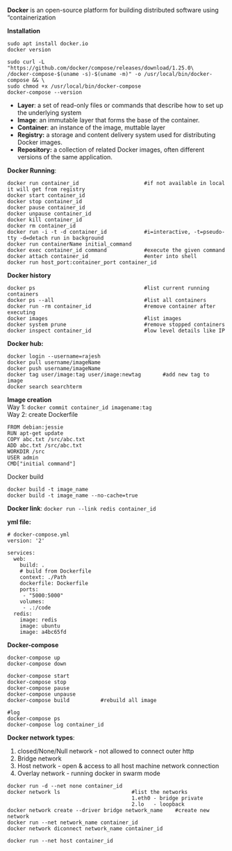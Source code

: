 **Docker** is an open-source platform for building distributed software using “containerization

**Installation**
```
sudo apt install docker.io
docker version

sudo curl -L "https://github.com/docker/compose/releases/download/1.25.0\
/docker-compose-$(uname -s)-$(uname -m)" -o /usr/local/bin/docker-compose && \
sudo chmod +x /usr/local/bin/docker-compose
docker-compose --version
```
- **Layer**: a set of read-only files or commands that describe how to set up the underlying system
- **Image**: an immutable layer that forms the base of the container.
- **Container**: an instance of the image, muttable layer
- **Registry:** a storage and content delivery system used for distributing Docker images.
- **Repository:** a collection of related Docker images, often different versions of the same application.

**Docker Running**:
```
docker run container_id                     #if not available in local it will get from registry 
docker start container_id
docker stop container_id
docker pause container_id
docker unpause container_id
docker kill container_id
docker rm container_id
docker run -i -t -d container_id            #i=interactive, -t=pseudo-tty -d=detach run in background
docker run containerName initial_command
docker exec container_id command            #execute the given command
docker attach container_id                  #enter into shell
docker run host_port:container_port container_id
```
**Docker history**
```
docker ps                                   #list current running containers
docker ps --all                             #list all containers
docker run -rm container_id                 #remove container after executing
docker images                               #list images
docker system prune                         #remove stopped containers
docker inspect container_id                 #low level details like IP
```

**Docker hub:**
```
docker login --username=rajesh
docker pull username/imageName
docker push username/imageName
docker tag user/image:tag user/image:newtag       #add new tag to image
docker search searchterm
```

**Image creation**\
Way 1: ```docker commit container_id imagename:tag```\
Way 2: create Dockerfile
```
FROM debian:jessie
RUN apt-get update
COPY abc.txt /src/abc.txt
ADD abc.txt /src/abc.txt
WORKDIR /src
USER admin
CMD["initial command"]
```
Docker build
```
docker build -t image_name
docker build -t image_name --no-cache=true
```
**Docker link**: ```docker run --link redis container_id```

**yml file:**
```
# docker-compose.yml
version: '2'

services:
  web:
    build: .
    # build from Dockerfile
    context: ./Path
    dockerfile: Dockerfile
    ports:
     - "5000:5000"
    volumes:
     - .:/code
  redis:
    image: redis
    image: ubuntu
    image: a4bc65fd
```
**Docker-compose**
```
docker-compose up
docker-compose down

docker-compose start
docker-compose stop
docker-compose pause
docker-compose unpause
docker-compose build          #rebuild all image

#log
docker-compose ps
docker-compose log container_id
```

**Docker network types**:
1. closed/None/Null network - not allowed to connect outer http
2. Bridge network
3. Host network - open & access to all host machine network connection
4. Overlay network - running docker in swarm mode

```
docker run -d --net none container_id
docker network ls                       #list the networks 
                                        1.eth0 - bridge private 
                                        2.lo   - loopback    
docker network create --driver bridge network_name    #create new network 
docker run --net network_name container_id
docker network diconnect network_name container_id

docker run --net host container_id

```
